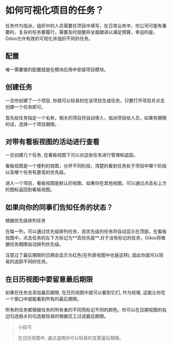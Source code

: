 # 如何可视化项目的任务？

任务作为指派，组织中的人员需要在项目中填写，在日常业务中，你公司可能有重要的，复杂的任务要履行，需要及时提醒并全面跟进以满足预算，幸运的是，Odoo允许有效的可视化并组织不同的任务。

## 配置

唯一需要做的配置就是在模块应用中安装项目模块。

## 创建任务

一旦你创建了一个项目, 你就可以轻易的在该项目生成任务。只要打开项目并点击创建一个任务即可。

首先给任务指定一个名称，相关的项目将自动填入，指派项目给人员，如果有期限的话，选择一个项目期限。

## 对带有看板视图的活动进行查看

一旦创建几个任务, 在看板视图下可以对这些任务进行管理和追踪。

看板视图是一个便利的视图，分开不同阶段，清楚的看到任务处于项目中哪个阶段以及哪个任务有更高的优先级。

进入一个项目，看板视图是默认的视图，如果你在其他视图，可以通过点击右上方的图标返回到看板视图。

## 如果向你的同事们告知任务的状态？

根据优先级排列任务

在每一列，可以通过优先级排列任务，高优先级的任务将自动显示在顶部，在看板视图中，点击任务的左下方标记为\*\*高优先级\*\*.对于没有标记的任务，Odoo将根据任务期限自动排列优先级。

注意过了最后期限的日期会显示为红色\(在列表视图中也是这样\), 因此你就可以轻易的追踪不同的任务。

## 在日历视图中要留意最后期限

如果在任务总添加最后期限, 在日历视图中就可以看到它们, 作为经理, 这能让你在一个窗口中就能看到所有的最后期限。

所有的任务都根据任务的所有者的不同而标记不同的颜色。你可以在日期视图的右边勾选相关的勾选框轻易的根据员工过滤最后期限。

> 小技巧
>
> 在日历视图中, 通过退拽你可以轻易的变更最后期限。



